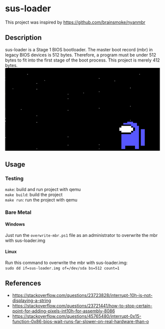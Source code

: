 # sus-loader

This project was inspired by https://github.com/brainsmoke/nyanmbr </br>

## Description

sus-loader is a Stage 1 BIOS bootloader. The master boot record (mbr) in legacy BIOS devices is 512 bytes. Therefore, a program must be under 512 bytes to fit into the first stage of the boot process. This project is merely 412 bytes. </br>
![](https://github.com/Msfv3n0m/sus-loader/blob/main/sus.PNG)

## Usage

### Testing

`make`: build and run project with qemu </br>
`make build`: build the project </br>
`make run`: run the project with qemu </br>

### Bare Metal

#### Windows

Just run the `overwrite-mbr.ps1` file as an administrator to overwrite the mbr with sus-loader.img

#### Linux

Run this command to overwrite the mbr with sus-loader.img: </br>
`sudo dd if=sus-loader.img of=/dev/sda bs=512 count=1`

## References
- https://stackoverflow.com/questions/23723828/interrupt-10h-is-not-displaying-a-string
- https://stackoverflow.com/questions/23721441/how-to-stop-certain-point-for-adding-pixels-int10h-for-assembly-8086
- https://stackoverflow.com/questions/45765480/interrupt-0x15-function-0x86-bios-wait-runs-far-slower-on-real-hardware-than-o
